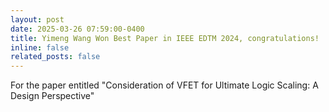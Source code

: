 ```yaml
---
layout: post
date: 2025-03-26 07:59:00-0400
title: Yimeng Wang Won Best Paper in IEEE EDTM 2024, congratulations!
inline: false
related_posts: false
---
```


For the paper entitled "Consideration of VFET for Ultimate Logic Scaling: A Design Perspective" 